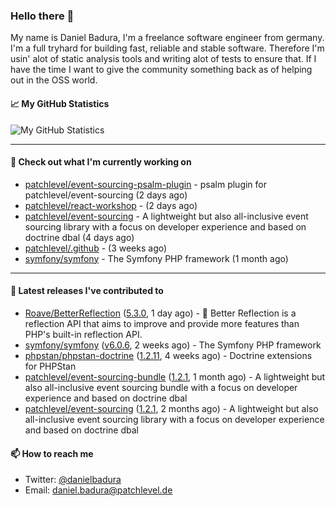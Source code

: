 ### Hello there 👋

My name is Daniel Badura, I'm a freelance software engineer from germany. I'm a full tryhard for building fast, reliable and stable software. 
Therefore I'm usin' alot of static analysis tools and writing alot of tests to ensure that. If I have the time I want to give the community something back as of helping out in the OSS world.

#### 📈 My GitHub Statistics

![My GitHub Statistics](https://github-readme-stats.vercel.app/api?username=DanielBadura&show_icons=true&count_private=true&hide_title=true)

---

#### 👷 Check out what I'm currently working on

- [patchlevel/event-sourcing-psalm-plugin](https://github.com/patchlevel/event-sourcing-psalm-plugin) - psalm plugin for patchlevel/event-sourcing (2 days ago)
- [patchlevel/react-workshop](https://github.com/patchlevel/react-workshop) -  (2 days ago)
- [patchlevel/event-sourcing](https://github.com/patchlevel/event-sourcing) - A lightweight but also all-inclusive event sourcing library with a focus on developer experience and based on doctrine dbal (4 days ago)
- [patchlevel/.github](https://github.com/patchlevel/.github) -  (3 weeks ago)
- [symfony/symfony](https://github.com/symfony/symfony) - The Symfony PHP framework (1 month ago)

---

#### 🔭 Latest releases I've contributed to

- [Roave/BetterReflection](https://github.com/Roave/BetterReflection) ([5.3.0](https://github.com/Roave/BetterReflection/releases/tag/5.3.0), 1 day ago) - :crystal_ball: Better Reflection is a reflection API that aims to improve and provide more features than PHP&#39;s built-in reflection API.
- [symfony/symfony](https://github.com/symfony/symfony) ([v6.0.6](https://github.com/symfony/symfony/releases/tag/v6.0.6), 2 weeks ago) - The Symfony PHP framework
- [phpstan/phpstan-doctrine](https://github.com/phpstan/phpstan-doctrine) ([1.2.11](https://github.com/phpstan/phpstan-doctrine/releases/tag/1.2.11), 4 weeks ago) - Doctrine extensions for PHPStan
- [patchlevel/event-sourcing-bundle](https://github.com/patchlevel/event-sourcing-bundle) ([1.2.1](https://github.com/patchlevel/event-sourcing-bundle/releases/tag/1.2.1), 1 month ago) - A lightweight but also all-inclusive event sourcing bundle with a focus on developer experience and based on doctrine dbal
- [patchlevel/event-sourcing](https://github.com/patchlevel/event-sourcing) ([1.2.1](https://github.com/patchlevel/event-sourcing/releases/tag/1.2.1), 2 months ago) - A lightweight but also all-inclusive event sourcing library with a focus on developer experience and based on doctrine dbal

#### 📫 How to reach me

- Twitter: [@danielbadura](https://twitter.com/danielbadura)
- Email: [daniel.badura@patchlevel.de](mailto:daniel.badura@patchlevel.de)
